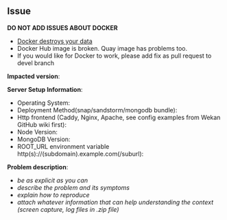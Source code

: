 ## Issue
**DO NOT ADD ISSUES ABOUT DOCKER**

* [Docker destroys your data](https://github.com/wekan/wekan-mongodb/issues/9)
* Docker Hub image is broken. Quay image has problems too.
* If you would like for Docker to work, please add fix as pull request to devel branch

**Impacted version**: 

**Server Setup Information**:

* Operating System:
* Deployment Method(snap/sandstorm/mongodb bundle):
* Http frontend (Caddy, Nginx, Apache, see config examples from Wekan GitHub wiki first):
* Node Version:
* MongoDB Version:
* ROOT_URL environment variable http(s)://(subdomain).example.com(/suburl):

**Problem description**:
- *be as explicit as you can*
- *describe the problem and its symptoms*
- *explain how to reproduce*
- *attach whatever information that can help understanding the context (screen capture, log files in .zip file)*
